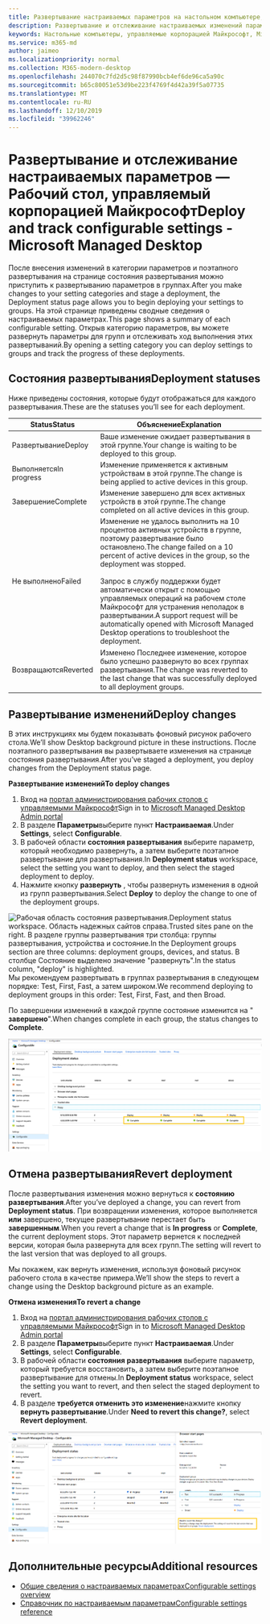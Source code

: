```yaml
---
title: Развертывание настраиваемых параметров на настольном компьютере, управляемом Майкрософт
description: Развертывание и отслеживание настраиваемых изменений параметров на настольном компьютере, управляемом Майкрософт.
keywords: Настольные компьютеры, управляемые корпорацией Майкрософт, Microsoft 365, служба, документация, развертывание, поэтапное развертывание, настраиваемые параметры
ms.service: m365-md
author: jaimeo
ms.localizationpriority: normal
ms.collection: M365-modern-desktop
ms.openlocfilehash: 244070c7fd2d5c98f87990bcb4ef6de96ca5a90c
ms.sourcegitcommit: b65c80051e53d9be223f4769f4d42a39f5a07735
ms.translationtype: MT
ms.contentlocale: ru-RU
ms.lasthandoff: 12/10/2019
ms.locfileid: "39962246"
---
```

# <a name="deploy-and-track-configurable-settings---microsoft-managed-desktop"></a><span data-ttu-id="95539-104">Развертывание и отслеживание настраиваемых параметров — Рабочий стол, управляемый корпорацией Майкрософт</span><span class="sxs-lookup"><span data-stu-id="95539-104">Deploy and track configurable settings - Microsoft Managed Desktop</span></span>

<span data-ttu-id="95539-105">После внесения изменений в категории параметров и поэтапного развертывания на странице состояния развертывания можно приступить к развертыванию параметров в группах.</span><span class="sxs-lookup"><span data-stu-id="95539-105">After you make changes to your setting categories and stage a deployment, the Deployment status page allows you to begin deploying your settings to groups.</span></span> <span data-ttu-id="95539-106">На этой странице приведены сводные сведения о настраиваемых параметрах.</span><span class="sxs-lookup"><span data-stu-id="95539-106">This page shows a summary of each configurable setting.</span></span> <span data-ttu-id="95539-107">Открыв категорию параметров, вы можете развернуть параметры для групп и отслеживать ход выполнения этих развертываний.</span><span class="sxs-lookup"><span data-stu-id="95539-107">By opening a setting category you can deploy settings to groups and track the progress of these deployments.</span></span>

## <a name="deployment-statuses"></a><span data-ttu-id="95539-108">Состояния развертывания</span><span class="sxs-lookup"><span data-stu-id="95539-108">Deployment statuses</span></span> 

<span data-ttu-id="95539-109">Ниже приведены состояния, которые будут отображаться для каждого развертывания.</span><span class="sxs-lookup"><span data-stu-id="95539-109">These are the statuses you’ll see for each deployment.</span></span>

<span data-ttu-id="95539-110">Status</span><span class="sxs-lookup"><span data-stu-id="95539-110">Status</span></span>  | <span data-ttu-id="95539-111">Объяснение</span><span class="sxs-lookup"><span data-stu-id="95539-111">Explanation</span></span> 
--- | --- 
<span data-ttu-id="95539-112">Развертывание</span><span class="sxs-lookup"><span data-stu-id="95539-112">Deploy</span></span> | <span data-ttu-id="95539-113">Ваше изменение ожидает развертывания в этой группе.</span><span class="sxs-lookup"><span data-stu-id="95539-113">Your change is waiting to be deployed to this group.</span></span>
<span data-ttu-id="95539-114">Выполняется</span><span class="sxs-lookup"><span data-stu-id="95539-114">In progress</span></span> | <span data-ttu-id="95539-115">Изменение применяется к активным устройствам в этой группе.</span><span class="sxs-lookup"><span data-stu-id="95539-115">The change is being applied to active devices in this group.</span></span> 
<span data-ttu-id="95539-116">Завершение</span><span class="sxs-lookup"><span data-stu-id="95539-116">Complete</span></span> | <span data-ttu-id="95539-117">Изменение завершено для всех активных устройств в этой группе.</span><span class="sxs-lookup"><span data-stu-id="95539-117">The change completed on all active devices in this group.</span></span> 
<span data-ttu-id="95539-118">Не выполнено</span><span class="sxs-lookup"><span data-stu-id="95539-118">Failed</span></span> | <span data-ttu-id="95539-119">Изменение не удалось выполнить на 10 процентов активных устройств в группе, поэтому развертывание было остановлено.</span><span class="sxs-lookup"><span data-stu-id="95539-119">The change failed on a 10 percent of active devices in the group, so the deployment was stopped.</span></span><br><br> <span data-ttu-id="95539-120">Запрос в службу поддержки будет автоматически открыт с помощью управляемых операций на рабочем столе Майкрософт для устранения неполадок в развертывании.</span><span class="sxs-lookup"><span data-stu-id="95539-120">A support request will be automatically opened with Microsoft Managed Desktop operations to troubleshoot the deployment.</span></span> 
<span data-ttu-id="95539-121">Возвращаются</span><span class="sxs-lookup"><span data-stu-id="95539-121">Reverted</span></span> | <span data-ttu-id="95539-122">Изменено Последнее изменение, которое было успешно развернуто во всех группах развертывания.</span><span class="sxs-lookup"><span data-stu-id="95539-122">The change was reverted to the last change that was successfully deployed to all deployment groups.</span></span>

## <a name="deploy-changes"></a><span data-ttu-id="95539-123">Развертывание изменений</span><span class="sxs-lookup"><span data-stu-id="95539-123">Deploy changes</span></span>

<span data-ttu-id="95539-124">В этих инструкциях мы будем показывать фоновый рисунок рабочего стола.</span><span class="sxs-lookup"><span data-stu-id="95539-124">We’ll show Desktop background picture in these instructions.</span></span> <span data-ttu-id="95539-125">После поэтапного развертывания вы развертываете изменения на странице состояния развертывания.</span><span class="sxs-lookup"><span data-stu-id="95539-125">After you’ve staged a deployment, you deploy changes from the Deployment status page.</span></span> 

<span data-ttu-id="95539-126">**Развертывание изменений**</span><span class="sxs-lookup"><span data-stu-id="95539-126">**To deploy changes**</span></span>

1. <span data-ttu-id="95539-127">Вход на [портал администрирования рабочих столов с управляемыми Майкрософт](https://aka.ms/mwaasportal)</span><span class="sxs-lookup"><span data-stu-id="95539-127">Sign in to [Microsoft Managed Desktop Admin portal](https://aka.ms/mwaasportal)</span></span>
2. <span data-ttu-id="95539-128">В разделе **Параметры**выберите пункт **Настраиваемая**.</span><span class="sxs-lookup"><span data-stu-id="95539-128">Under **Settings**, select **Configurable**.</span></span>
3. <span data-ttu-id="95539-129">В рабочей области **состояния развертывания** выберите параметр, который необходимо развернуть, а затем выберите поэтапное развертывание для развертывания.</span><span class="sxs-lookup"><span data-stu-id="95539-129">In **Deployment status** workspace, select the setting you want to deploy, and then select the staged deployment to deploy.</span></span>
4. <span data-ttu-id="95539-130">Нажмите кнопку **развернуть** , чтобы развернуть изменения в одной из групп развертывания.</span><span class="sxs-lookup"><span data-stu-id="95539-130">Select **Deploy** to deploy the change to one of the deployment groups.</span></span>

<span data-ttu-id="95539-131">![Рабочая область состояния развертывания.</span><span class="sxs-lookup"><span data-stu-id="95539-131">![Deployment status workspace.</span></span> <span data-ttu-id="95539-132">Область надежных сайтов справа.</span><span class="sxs-lookup"><span data-stu-id="95539-132">Trusted sites pane on the right.</span></span> <span data-ttu-id="95539-133">В разделе группы развертывания три столбца: группы развертывания, устройства и состояние.</span><span class="sxs-lookup"><span data-stu-id="95539-133">In the Deployment groups section are three columns: deployment groups, devices, and status.</span></span> <span data-ttu-id="95539-134">В столбце Состояние выделено значение "развернуть".](images/1deployedit.png)</span><span class="sxs-lookup"><span data-stu-id="95539-134">In the status column, "deploy" is highlighted.](images/1deployedit.png)</span></span>
<span data-ttu-id="95539-135">Мы рекомендуем развертывать в группах развертывания в следующем порядке: Test, First, Fast, а затем широком.</span><span class="sxs-lookup"><span data-stu-id="95539-135">We recommend deploying to deployment groups in this order: Test, First, Fast, and then Broad.</span></span> 

<span data-ttu-id="95539-136">По завершении изменений в каждой группе состояние изменится на " **завершено**".</span><span class="sxs-lookup"><span data-stu-id="95539-136">When changes complete in each group, the status changes to **Complete**.</span></span>

![Рабочая область состояния развертывания со столбцами даты обновления, версии, проверки, первой, быстрой и широкой.](images/2completeedit.png)

## <a name="revert-deployment"></a><span data-ttu-id="95539-139">Отмена развертывания</span><span class="sxs-lookup"><span data-stu-id="95539-139">Revert deployment</span></span>

<span data-ttu-id="95539-140">После развертывания изменения можно вернуться к **состоянию развертывания**.</span><span class="sxs-lookup"><span data-stu-id="95539-140">After you’ve deployed a change, you can revert from **Deployment status**.</span></span> <span data-ttu-id="95539-141">При возвращении изменения, которое выполняется **или** завершено, текущее развертывание перестает быть **завершенным**.</span><span class="sxs-lookup"><span data-stu-id="95539-141">When you revert a change that is **In progress** or **Complete**, the current deployment stops.</span></span> <span data-ttu-id="95539-142">Этот параметр вернется к последней версии, которая была развернута для всех групп.</span><span class="sxs-lookup"><span data-stu-id="95539-142">The setting will revert to the last version that was deployed to all groups.</span></span> 

<span data-ttu-id="95539-143">Мы покажем, как вернуть изменения, используя фоновый рисунок рабочего стола в качестве примера.</span><span class="sxs-lookup"><span data-stu-id="95539-143">We’ll show the steps to revert a change using the Desktop background picture as an example.</span></span> 

<span data-ttu-id="95539-144">**Отмена изменения**</span><span class="sxs-lookup"><span data-stu-id="95539-144">**To revert a change**</span></span>
1. <span data-ttu-id="95539-145">Вход на [портал администрирования рабочих столов с управляемыми Майкрософт](https://aka.ms/mwaasportal)</span><span class="sxs-lookup"><span data-stu-id="95539-145">Sign in to [Microsoft Managed Desktop Admin portal](https://aka.ms/mwaasportal)</span></span>
2. <span data-ttu-id="95539-146">В разделе **Параметры**выберите пункт **Настраиваемая**.</span><span class="sxs-lookup"><span data-stu-id="95539-146">Under **Settings**, select **Configurable**.</span></span>
3. <span data-ttu-id="95539-147">В рабочей области **состояния развертывания** выберите параметр, который требуется восстановить, а затем выберите поэтапное развертывание для отмены.</span><span class="sxs-lookup"><span data-stu-id="95539-147">In **Deployment status** workspace, select the setting you want to revert, and then select the staged deployment to revert.</span></span>
4. <span data-ttu-id="95539-148">В разделе **требуется отменить это изменение**нажмите кнопку **вернуть развертывание**.</span><span class="sxs-lookup"><span data-stu-id="95539-148">Under **Need to revert this change?**, select **Revert deployment**.</span></span>

![Рабочая область состояния развертывания.](images/3revert.png) 

## <a name="additional-resources"></a><span data-ttu-id="95539-152">Дополнительные ресурсы</span><span class="sxs-lookup"><span data-stu-id="95539-152">Additional resources</span></span>
- [<span data-ttu-id="95539-153">Общие сведения о настраиваемых параметрах</span><span class="sxs-lookup"><span data-stu-id="95539-153">Configurable settings overview</span></span>](config-setting-overview.md)
- [<span data-ttu-id="95539-154">Справочник по настраиваемым параметрам</span><span class="sxs-lookup"><span data-stu-id="95539-154">Configurable settings reference</span></span>](config-setting-ref.md) 
